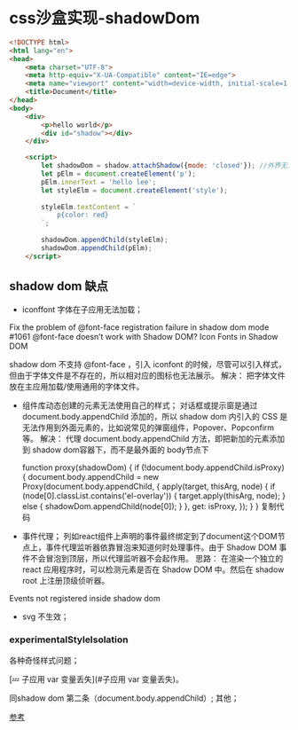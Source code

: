 # css沙盒实现-shadowDom
```html
<!DOCTYPE html>
<html lang="en">
<head>
    <meta charset="UTF-8">
    <meta http-equiv="X-UA-Compatible" content="IE=edge">
    <meta name="viewport" content="width=device-width, initial-scale=1.0">
    <title>Document</title>
</head>
<body>
    <div>
        <p>hello world</p>
        <div id="shadow"></div>
    </div>

    <script>
        let shadowDom = shadow.attachShadow({mode: 'closed'}); //外界无法访问
        let pElm = document.createElement('p');
        pElm.innerText = 'hello lee';
        let styleElm = document.createElement('style');
    
        styleElm.textContent = `
            p{color: red}
        `;
    
        shadowDom.appendChild(styleElm);
        shadowDom.appendChild(pElm);
    </script>
```
## shadow dom 缺点

- iconffont 字体在子应用无法加载；


Fix the problem of @font-face registration failure in shadow dom mode #1061
@font-face doesn’t work with Shadow DOM?
Icon Fonts in Shadow DOM


shadow dom 不支持 @font-face ，引入 iconfont 的时候，尽管可以引入样式，但由于字体文件是不存在的，所以相对应的图标也无法展示。
解决： 把字体文件放在主应用加载/使用通用的字体文件。


- 组件库动态创建的元素无法使用自己的样式；
对话框或提示窗是通过 document.body.appendChild 添加的，所以 shadow dom 内引入的 CSS 是无法作用到外面元素的，比如说常见的弹窗组件，Popover、Popconfirm等。
解决： 代理 document.body.appendChild 方法，即把新加的元素添加到 shadow dom容器下，而不是最外面的 body节点下


   function proxy(shadowDom) {
     if (!document.body.appendChild.isProxy) {
       document.body.appendChild = new Proxy(document.body.appendChild, {
         apply(target, thisArg, node) {
           if (node[0].classList.contains('el-overlay')) {
             target.apply(thisArg, node);
           } else {
             shadowDom.appendChild(node[0]);
           }
         },
         get: isProxy,
       });
     }
   }
复制代码


- 事件代理；
列如react组件上声明的事件最终绑定到了document这个DOM节点上，事件代理监听器依靠冒泡来知道何时处理事件。由于 Shadow DOM 事件不会冒泡到顶层，所以代理监听器不会起作用。
思路： 在渲染一个独立的 react 应用程序时，可以检测元素是否在 Shadow DOM 中。然后在 shadow root 上注册顶级侦听器。

Events not registered inside shadow dom

- svg 不生效；

### experimentalStyleIsolation

各种奇怪样式问题；

[💤 子应用 var 变量丢失](#子应用 var 变量丢失)。

同shadow dom 第二条（document.body.appendChild）;
其他；

[参考](https://juejin.cn/post/7067088168553545742#heading-18)
